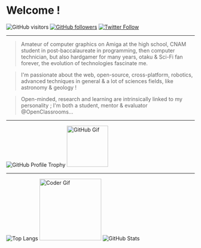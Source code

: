 # Welcome !

![GitHub visitors](https://visitor-badge.laobi.icu/badge?page_id=philippebeck.philippebeck)
[![GitHub followers](https://img.shields.io/github/followers/philippebeck?label=GitHub+followers+@philippebeck)](https://github.com/philippebeck)
[![Twitter Follow](https://badgen.net/twitter/follow/ph_beck?label=Twitter+followers+@ph_beck)](https://twitter.com/ph_beck)

---

> Amateur of computer graphics on Amiga at the high school, CNAM student in post-baccalaureate in programming, then computer technician, but also hardgamer for many years, otaku & Sci-Fi fan forever, the evolution of technologies fascinate me.

> I'm passionate about the web, open-source, cross-platform, robotics, advanced techniques in general & a lot of sciences fields, like astronomy & geology !

> Open-minded, research and learning are intrinsically linked to my personality ; I'm both a student, mentor & evaluator @OpenClassrooms...

---

![GitHub Profile Trophy](https://github-profile-trophy.vercel.app/?username=philippebeck&theme=onedark)
<img alt="GitHub Gif" height="110" src="https://media.giphy.com/media/du3J3cXyzhj75IOgvA/giphy.gif">

---

![Top Langs](https://github-readme-stats.vercel.app/api/top-langs/?username=philippebeck&layout=compact&theme=midnight-purple)
<img src="https://media.giphy.com/media/SWoSkN6DxTszqIKEqv/giphy.gif" alt="Coder Gif" height="165">
![GitHub Stats](https://github-readme-stats.vercel.app/api?username=philippebeck&theme=midnight-purple&show_icons=true)
